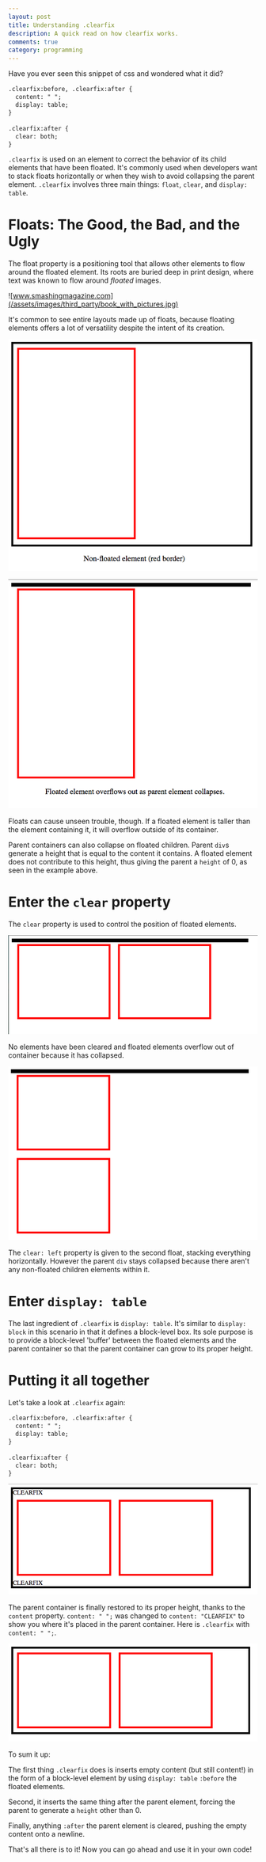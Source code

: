 ```yaml
---
layout: post
title: Understanding .clearfix
description: A quick read on how clearfix works.
comments: true
category: programming
---
```


Have you ever seen this snippet of css and wondered what it did?

    .clearfix:before, .clearfix:after {
      content: " ";
      display: table;
    }

    .clearfix:after {
      clear: both;
    }

`.clearfix` is used on an element to correct the behavior of its child elements that have been floated. It's commonly used when developers want to stack floats horizontally or when they wish to avoid collapsing the parent element. `.clearfix` involves three main things: `float`, `clear`, and `display: table`.

# Floats: The Good, the Bad, and the Ugly

The float property is a positioning tool that allows other elements to flow around the floated element. Its roots are buried deep in print design, where text was known to flow around <i>floated</i> images.

![www.smashingmagazine.com](/assets/images/third_party/book_with_pictures.jpg)

It's common to see entire layouts made up of floats, because floating elements offers a lot of versatility despite the intent of its creation.

![non-floated element](/assets/images/non_float.png)

![non-floated element](/assets/images/floated.png)

Floats can cause unseen trouble, though. If a floated element is taller than the element containing it, it will overflow outside of its container.

Parent containers can also collapse on floated children. Parent `div`s generate a height that is equal to the content it contains. A floated element does not contribute to this height, thus giving the parent a `height` of 0, as seen in the example above.

# Enter the `clear` property

The `clear` property is used to control the position of floated elements.

![non-cleared element](/assets/images/no-clear.png)

No elements have been cleared and floated elements overflow out of container because it has collapsed.

![cleared element](/assets/images/clear.png)

The `clear: left` property is given to the second float, stacking everything horizontally. However the parent `div` stays collapsed because there aren't any non-floated children elements within it.

# Enter `display: table`

The last ingredient of `.clearfix` is `display: table`. It's similar to `display: block` in this scenario in that it defines a block-level box. Its sole purpose is to provide a block-level 'buffer' between the floated elements and the parent container so that the parent container can grow to its proper height.

# Putting it all together

Let's take a look at `.clearfix` again:

    .clearfix:before, .clearfix:after {
      content: " ";
      display: table;
    }

    .clearfix:after {
      clear: both;
    }

![clearfix in action](/assets/images/clearfix_words.png)

The parent container is finally restored to its proper height, thanks to the `content` property. `content: " ";` was changed to `content: "CLEARFIX"` to show you where it's placed in the parent container. Here is `.clearfix` with `content: " ";`.

![clearfix in action](/assets/images/clearfix.png)

To sum it up:

The first thing `.clearfix` does is inserts empty content (but still content!) in the form of a block-level element by using `display: table` `:before` the floated elements.

Second, it inserts the same thing after the parent element, forcing the parent to generate a `height` other than 0.

Finally, anything `:after` the parent element is cleared, pushing the empty content onto a newline.

That's all there is to it! Now you can go ahead and use it in your own code!
